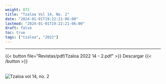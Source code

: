 ```yaml
---
weight: 872
title: "Tzaloa Vol 14, No. 2"
date: "2024-01-01T19:22:21-06:00"
lastmod: "2024-01-01T19:22:21-06:00"
draft: false
toc: true
tags: ["tzaloa", "2022"]
---
```

- - - - - - - - -
{{< button file="Revistas/pdf/Tzaloa 2022 14 - 2.pdf" >}}   Descargar {{< /button >}} 
######
![Tzaloa vol 14, no. 2](images/portada/14-2.jpeg)